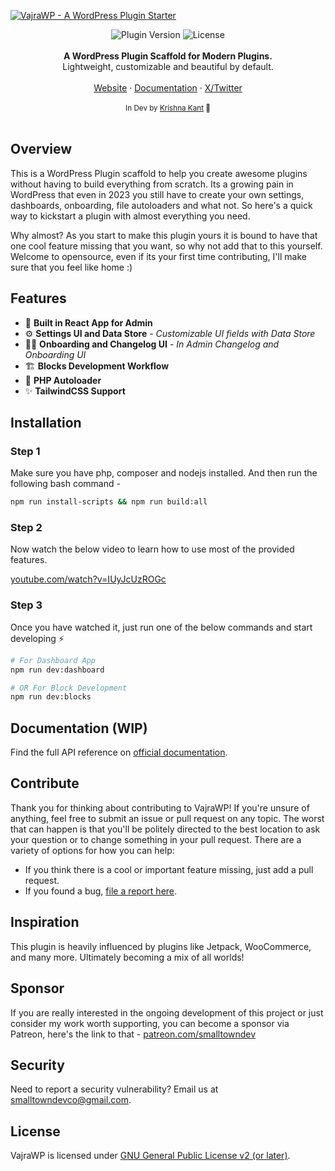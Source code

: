 <a href="https://smalltowndev.com/"><img alt="VajraWP - A WordPress Plugin Starter" src="https://raw.githubusercontent.com/smalltowndev/vajrawp/main/assets/img/plugin-header.png"/></a>
<div align="center">
    <img src="https://img.shields.io/github/package-json/version/smalltowndev/vajrawp" alt="Plugin Version" />
    <img src="https://img.shields.io/badge/license-GPL--2.0%2B-red.svg" alt="License" />
</div>

<br />
<div align="center"><strong>A WordPress Plugin Scaffold for Modern Plugins.</strong></div>
<div align="center">Lightweight, customizable and beautiful by default.</div>
<br />
<div align="center">
<a href="https://vajrawp.smalltowndev.com">Website</a> 
<span> · </span>
<a href="https://vajrawp.smalltowndev.com/docs">Documentation</a> 
<span> · </span>
<a href="https://twitter.com/smalltowndevco">X/Twitter</a>
</div>

<br />
<div align="center">
  <sub>In Dev by <a href="https://twitter.com/lushkant">Krishna Kant</a> 👋</sub>
</div>

<br />

## Overview

This is a WordPress Plugin scaffold to help you create awesome plugins without having to build everything from scratch. Its a growing pain in WordPress that even in 2023 you still have to create your own settings, dashboards, onboarding, file autoloaders and what not. So here's a quick way to kickstart a plugin with almost everything you need.

Why almost? As you start to make this plugin yours it is bound to have that one cool feature missing that you want, so why not add that to this yourself. Welcome to opensource, even if its your first time contributing, I'll make sure that you feel like home :)

## Features

- 🚀 **Built in React App for Admin**
- ⚙️ **Settings UI and Data Store** - _Customizable UI fields with Data Store_
- 🏄‍♂️ **Onboarding and Changelog UI** - _In Admin Changelog and Onboarding UI_
- 🏗️ **Blocks Development Workflow**
- 📂 **PHP Autoloader**
- ✨ **TailwindCSS Support**

## Installation

### Step 1

Make sure you have php, composer and nodejs installed. And then run the following bash command -

```sh
npm run install-scripts && npm run build:all
```

### Step 2

Now watch the below video to learn how to use most of the provided features.

[youtube.com/watch?v=IUyJcUzROGc](https://www.youtube.com/watch?v=IUyJcUzROGc)

### Step 3

Once you have watched it, just run one of the below commands and start developing ⚡️

```bash
# For Dashboard App
npm run dev:dashboard

# OR For Block Development
npm run dev:blocks
```

## Documentation (WIP)

Find the full API reference on [official documentation](https://vajrawp.smalltowndev.com/docs).

## Contribute

Thank you for thinking about contributing to VajraWP! If you're unsure of anything, feel free to submit an issue or pull request on any topic. The worst that can happen is that you'll be politely directed to the best location to ask your question or to change something in your pull request. There are a variety of options for how you can help:

- If you think there is a cool or important feature missing, just add a pull request.
- If you found a bug, [file a report here](https://github.com/smalltowndev/vajrawp/issues/new?assignees=&labels=%5BType%5D+Bug&template=bug-report.yml).


## Inspiration

This plugin is heavily influenced by plugins like Jetpack, WooCommerce, and many more. Ultimately becoming a mix of all worlds!

## Sponsor

If you are really interested in the ongoing development of this project or just consider my work worth supporting, you can become a sponsor via Patreon, here's the link to that -
[patreon.com/smalltowndev](https://www.patreon.com/smalltowndev) 

## Security

Need to report a security vulnerability? Email us at [smalltowndevco@gmail.com](mailto:smalltowndevco@gmail.com).

## License

VajraWP is licensed under [GNU General Public License v2 (or later)](./license.txt).
